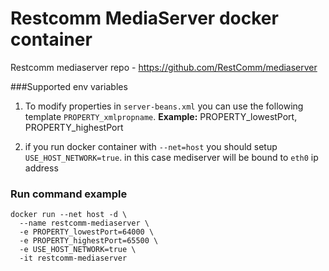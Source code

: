 # Restcomm MediaServer docker container 

Restcomm mediaserver repo - https://github.com/RestComm/mediaserver

###Supported env variables

1. To modify properties in `server-beans.xml` you can use the following template `PROPERTY_xmlpropname`. **Example:** PROPERTY_lowestPort, PROPERTY_highestPort

2. if you run docker container with `--net=host` you should setup `USE_HOST_NETWORK=true`. in this case mediserver will be bound to `eth0` ip address

### Run command example 

```shell
docker run --net host -d \
  --name restcomm-mediaserver \
  -e PROPERTY_lowestPort=64000 \
  -e PROPERTY_highestPort=65500 \
  -e USE_HOST_NETWORK=true \
  -it restcomm-mediaserver 
```
